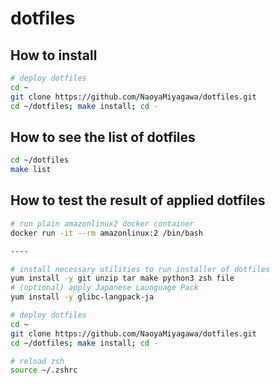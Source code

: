 # dotfiles

## How to install

```bash
# deploy dotfiles
cd ~
git clone https://github.com/NaoyaMiyagawa/dotfiles.git
cd ~/dotfiles; make install; cd -
```

## How to see the list of dotfiles

```bash
cd ~/dotfiles
make list
```

## How to test the result of applied dotfiles

```bash
# run plain amazonlinux2 docker container
docker run -it --rm amazonlinux:2 /bin/bash

----

# install necessary utilities to run installer of dotfiles
yum install -y git unzip tar make python3 zsh file
# (optional) apply Japanese Launguage Pack
yum install -y glibc-langpack-ja

# deploy dotfiles
cd ~
git clone https://github.com/NaoyaMiyagawa/dotfiles.git
cd ~/dotfiles; make install; cd -

# reload zsh
source ~/.zshrc
```
